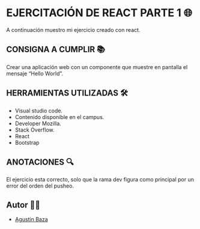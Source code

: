 # EJERCITACIÓN DE REACT PARTE 1 🌐
A continuación muestro mi ejercicio creado con react.


## CONSIGNA A CUMPLIR 📚

Crear una aplicación web con un componente que muestre en pantalla el mensaje “Hello World”.

## HERRAMIENTAS UTILIZADAS 🛠

- Visual studio code.
- Contenido disponible en el campus.
- Developer Mozilla.
- Stack Overflow.
- React
- Bootstrap

## ANOTACIONES 🔍

El ejercicio esta correcto, solo que la rama dev figura como principal por un error del orden del pusheo.

## Autor 🙋‍♂️
- [Agustin Baza](https://github.com/agustinbaza)
